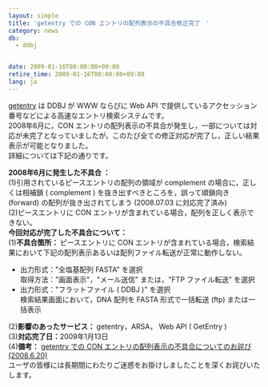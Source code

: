 ```yaml
---
layout: simple
title: 'getentry での CON エントリの配列表示の不具合修正完了　'
category: news
db:
  - ddbj


date: 2009-01-16T00:00:00+09:00
retire_time: 2009-01-16T00:00:00+09:00
lang: ja
---
```


<html><a href="http://getentry.ddbj.nig.ac.jp/top-j.html">getentry</a> は DDBJ が WWW ならびに Web API で提供しているアクセッション番号などによる高速なエントリ検索システムです。<br>2008年6月に，CON エントリの配列表示の不具合が発生し，一部については対応が未完了となっていましたが，このたび全ての修正対応が完了し，正しい結果表示が可能となりました。<br>詳細については下記の通りです。

<p><b>2008年6月に発生した不具合 ：</b><br>(1)引用されているピースエントリの配列の領域が complement の場合に，正しくは相補鎖 ( complement ) を抜き出すべきところを，誤って順鎖向き (forward) の配列が抜き出されてしまう (2008.07.03 に対応完了済み) <br>(2)ピースエントリに CON エントリが含まれている場合，配列を正しく表示できない。<br><b>今回対応が完了した不具合について：</b><br>(1)<b>不具合箇所： </b>ピースエントリに CON エントリが含まれている場合，検索結果において下記の配列表示あるいは配列ファイル転送が正常に動作しない。</p>

<ul>
    <li>出力形式："全塩基配列 FASTA" を選択<br> 取得方法："画面表示"，"メール送信" または，"FTP ファイル転送" を選択</li>
    <li>出力形式："フラットファイル ( DDBJ )" を選択<br> 検索結果画面において，DNA 配列を FASTA 形式で一括転送 (ftp) または一括表示</li>
</ul>

<p>(2)<b>影響のあったサービス： </b>getentry，ARSA， Web API ( GetEntry )<br>(3)<b>対応完了日：</b>2009年1月13日<br>(4)<b>備考：</b> <a href="/whatsnew/whatsnew2008-j.html#08062002">getentry での CON エントリの配列表示の不具合についてのお詫び (2008.6.20)</a><br>ユーザの皆様には長期間にわたりご迷惑をお掛けしましたことを深くお詫びいたします。</p>
</html>
